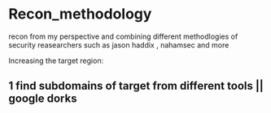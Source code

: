 # Recon_methodology 
recon from my perspective and  combining different methodlogies of security reasearchers such as jason haddix , nahamsec and more


Increasing the target region:

## 1 find subdomains of target from different tools || google dorks  
